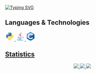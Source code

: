 [![Typing SVG](https://readme-typing-svg.herokuapp.com?color=%23FF79C6&size=30&width=560&lines=Hello+%F0%9F%91%8B;I'm+Amirreza+Naziri;I'm+Computer+Engineering+Student+;Welcome+to+my+Github+profile)](https://git.io/typing-svg)




  
## Languages & Technologies
<a href="#" > <img src="https://raw.githubusercontent.com/devicons/devicon/master/icons/python/python-original.svg"  width="30" height="30"/>
<a href="#" > <img src="https://raw.githubusercontent.com/devicons/devicon/master/icons/java/java-original.svg" width="30" height="30"/>
<a href="#" > <img src="https://raw.githubusercontent.com/devicons/devicon/master/icons/c/c-original.svg" width="30" height="30"/>



## Statistics   


<div align="center">
  <img height="180em" src="https://github-readme-stats.vercel.app/api?username=amir79naziri&show_icons=true&theme=dracula&include_all_commits=true&count_private=true"/>
  <img height="180em" src="https://github-readme-stats.vercel.app/api/top-langs/?username=Amir79Naziri&layout=compact&langs_count=7&theme=dracula"/>
  <img height="295em"  src="https://activity-graph.herokuapp.com/graph?username=Amir79Naziri&theme=dracula"/>
  </a></div>
